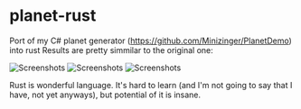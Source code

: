 # planet-rust
Port of my C# planet generator (https://github.com/Minizinger/PlanetDemo) into rust
Results are pretty simmilar to the original one:

![Screenshots](http://i.imgur.com/fFrbzmU.png)
![Screenshots](http://i.imgur.com/qxLRrKv.png)
![Screenshots](http://i.imgur.com/qLPbdfJ.png)

Rust is wonderful language. It's hard to learn (and I'm not going to say that I have, not yet anyways), but potential of it is insane.
